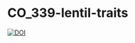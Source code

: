 # CO_339-lentil-traits
[![DOI](https://zenodo.org/badge/42112231.svg)](https://zenodo.org/badge/latestdoi/42112231)
